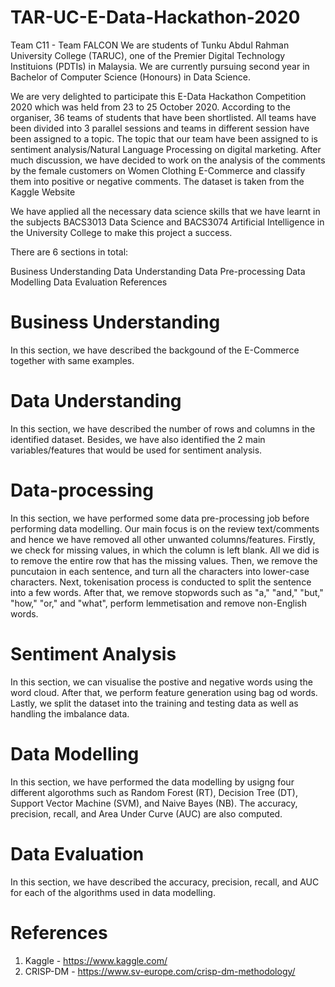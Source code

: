 # TAR-UC-E-Data-Hackathon-2020
Team C11 - Team FALCON
We are students of Tunku Abdul Rahman University College (TARUC), one of the Premier Digital Technology Instituions (PDTIs) in Malaysia. We are currently pursuing second year in Bachelor of Computer Science (Honours) in Data Science.

We are very delighted to participate this E-Data Hackathon Competition 2020 which was held from 23 to 25 October 2020. According to the organiser, 36 teams of students that have been shortlisted. All teams have been divided into 3 parallel sessions and teams in different session have been assigned to a topic. The topic that our team have been assigned to is sentiment analysis/Natural Language Processing on digital marketing. After much discussion, we have decided to work on the analysis of the comments by the female customers on  Women Clothing E-Commerce and classify them into positive or negative comments. The dataset is taken from the Kaggle Website

We have applied all the necessary data science skills that we have learnt in the subjects BACS3013 Data Science and BACS3074 Artificial Intelligence in the University College  to make this project a success.

There are 6 sections in total:

Business Understanding
Data Understanding
Data Pre-processing
Data Modelling
Data Evaluation
References

# Business Understanding
In this section, we have described the backgound of the E-Commerce together with same examples.

# Data Understanding
In this section, we have described the number of rows and columns in the identified dataset. Besides, we have also identified the 2 main variables/features that would be used for sentiment analysis.

# Data-processing
In this section, we have performed some data pre-processing job before performing data modelling. Our main focus is on the review text/comments and hence we have removed all other unwanted columns/features. Firstly, we check for missing values, in which the column is left blank. All we did is to remove the entire row that has the missing values. Then, we remove the puncutaion in each sentence, and turn all the characters into lower-case characters. Next, tokenisation process is conducted to split the sentence into a few words. After that, we remove stopwords such as "a," "and," "but," "how," "or," and "what", perform lemmetisation and remove non-English words.

# Sentiment Analysis
In this section, we can visualise the postive and negative words using the word cloud. After that, we perform feature generation using bag od words. Lastly, we split the dataset into the training and testing data as well as handling the imbalance data.

# Data Modelling
In this section, we have performed the data modelling by usigng four different algorothms such as  Random Forest (RT), Decision Tree (DT), Support Vector Machine (SVM), and Naive Bayes (NB). The accuracy, precision, recall, and Area Under Curve (AUC) are also computed.

# Data Evaluation
In this section, we have described the accuracy, precision, recall, and AUC for each of the algorithms used in data modelling.

# References
1. Kaggle - https://www.kaggle.com/
2. CRISP-DM - https://www.sv-europe.com/crisp-dm-methodology/
